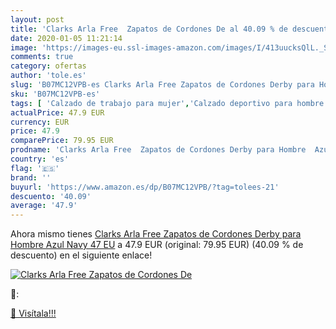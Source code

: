 ```yaml
---
layout: post
title: 'Clarks Arla Free  Zapatos de Cordones De al 40.09 % de descuento'
date: 2020-01-05 11:21:14
image: 'https://images-eu.ssl-images-amazon.com/images/I/413uucksQlL._SL400_.jpg'
comments: true
category: ofertas
author: 'tole.es'
slug: 'B07MC12VPB-es Clarks Arla Free Zapatos de Cordones Derby para Hombre...'
sku: 'B07MC12VPB-es'
tags: [ 'Calzado de trabajo para mujer','Calzado deportivo para hombre','Calzado sanitario y de hostelería para mujer','Chanclas y sandalias de piscina para hombre','Sandalias y chanclas para niña','Zapatillas y calzado deportivo para hombre','Zapatos','Zapatos para hombre','Zapatos para mujer','Zapatos para niñas pequeñas','Zapatos y complementos','Zuecos sanitarios y de hostelería para mujer','Zuecos y mules para hombre','zapatos', ]
actualPrice: 47.9 EUR
currency: EUR
price: 47.9
comparePrice: 79.95 EUR
prodname: 'Clarks Arla Free  Zapatos de Cordones Derby para Hombre  Azul Navy  47 EU'
country: 'es'
flag: '🇪🇸'
brand: ''
buyurl: 'https://www.amazon.es/dp/B07MC12VPB/?tag=tolees-21'
descuento: '40.09'
average: '47.9'
---
```


Ahora mismo tienes [Clarks Arla Free  Zapatos de Cordones Derby para Hombre  Azul Navy  47 EU](https://www.amazon.es/dp/B07MC12VPB/?tag=tolees-21) a 47.9 EUR (original: 79.95 EUR) (40.09 %  de descuento) en el siguiente enlace!

[![Clarks Arla Free  Zapatos de Cordones De](https://images-eu.ssl-images-amazon.com/images/I/413uucksQlL._SL400_.jpg)](https://www.amazon.es/dp/B07MC12VPB/?tag=tolees-21)

🔎:


[🛒 Visítala!!!](https://www.amazon.es/dp/B07MC12VPB/?tag=tolees-21)
